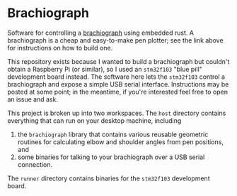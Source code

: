 # Brachiograph

Software for controlling a [brachiograph](https://www.brachiograph.art/explanation/index.html)
using embedded rust. A brachiograph is a cheap and easy-to-make pen plotter; see the link
above for instructions on how to build one.

This repository exists because I wanted to build a brachiograph but couldn't obtain a
Raspberry Pi (or similar), so I used an `stm32f103` "blue pill" development board instead.
The software here lets the `stm32f103` control a brachiograph and expose a simple USB serial
interface. Instructions may be posted at some point; in the meantime, if you're interested feel
free to open an issue and ask.

This project is broken up into two workspaces. The `host` directory contains everything
that can run on your desktop machine, including

1. the `brachiograph` library that contains various reusable geometric routines
for calculating elbow and shoulder angles from pen positions, and
2. some binaries for talking to your brachiograph over a USB serial connection.

The `runner` directory contains binaries for the `stm32f103` development board.

